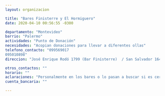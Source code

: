 ```yaml
---
layout: organizacion

title: "Bares Finisterre y El Hormiguero"
date: 2020-04-10 00:56:55 -0300

departamento: "Montevideo"
barrio: "Palermo"
actividades: "Punto de Donación"
necesidades: "Acopian donaciones para llevar a diferentes ollas"
telefono_contacto: "099569017
095010898"
direccion: "José Enrique Rodó 1799 (Bar Finisterre)  / San Salvador 1644 (Bar Hormiguero)"

otros_contactos: ""
horario: ""
aclaraciones: "Personalmente en los bares o lo pasan a buscar si es cerca (andan en bici) - Cordón y Palermo"
cuenta_bancaria: ""

---
```


